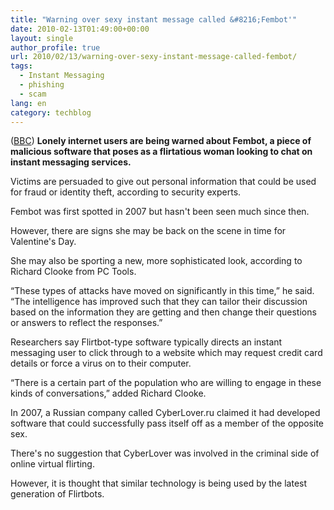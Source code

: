 ```yaml
---
title: "Warning over sexy instant message called &#8216;Fembot'"
date: 2010-02-13T01:49:00+00:00
layout: single
author_profile: true
url: 2010/02/13/warning-over-sexy-instant-message-called-fembot/
tags:
  - Instant Messaging
  - phishing
  - scam
lang: en
category: techblog
---
```

([BBC](http://www.bbc.co.uk/)) **Lonely internet users are being warned about Fembot, a piece of malicious software that poses as a flirtatious woman looking to chat on instant messaging services.**

Victims are persuaded to give out personal information that could be used for fraud or identity theft, according to security experts.

Fembot was first spotted in 2007 but hasn't been seen much since then.

However, there are signs she may be back on the scene in time for Valentine's Day.

She may also be sporting a new, more sophisticated look, according to Richard Clooke from PC Tools.

“These types of attacks have moved on significantly in this time,” he said. “The intelligence has improved such that they can tailor their discussion based on the information they are getting and then change their questions or answers to reflect the responses.”

Researchers say Flirtbot-type software typically directs an instant messaging user to click through to a website which may request credit card details or force a virus on to their computer.

“There is a certain part of the population who are willing to engage in these kinds of conversations,” added Richard Clooke.

In 2007, a Russian company called CyberLover.ru claimed it had developed software that could successfully pass itself off as a member of the opposite sex.

There's no suggestion that CyberLover was involved in the criminal side of online virtual flirting.

However, it is thought that similar technology is being used by the latest generation of Flirtbots.